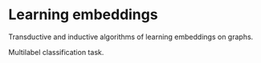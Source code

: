 # Learning embeddings

Transductive and inductive algorithms of learning embeddings on graphs.

Multilabel classification task.
